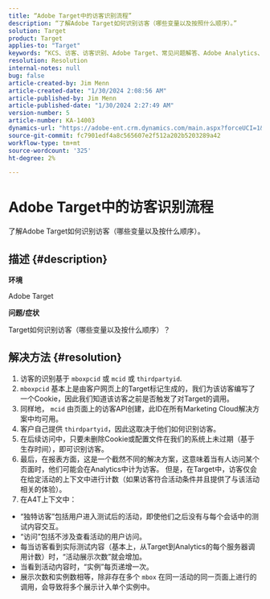 ```yaml
---
title: “Adobe Target中的访客识别流程”
description: “了解Adobe Target如何识别访客（哪些变量以及按照什么顺序）。”
solution: Target
product: Target
applies-to: "Target"
keywords: “KCS、访客、访客识别、Adobe Target、常见问题解答、Adobe Analytics、活动展示次数、实例数、独特访客、访问次数”
resolution: Resolution
internal-notes: null
bug: false
article-created-by: Jim Menn
article-created-date: "1/30/2024 2:08:56 AM"
article-published-by: Jim Menn
article-published-date: "1/30/2024 2:27:49 AM"
version-number: 5
article-number: KA-14003
dynamics-url: "https://adobe-ent.crm.dynamics.com/main.aspx?forceUCI=1&pagetype=entityrecord&etn=knowledgearticle&id=3e88e380-14bf-ee11-9079-6045bd006268"
source-git-commit: fc7901edf4a8c565607e2f512a202b5203289a42
workflow-type: tm+mt
source-wordcount: '325'
ht-degree: 2%

---
```


# Adobe Target中的访客识别流程


了解Adobe Target如何识别访客（哪些变量以及按什么顺序）。

## 描述 {#description}


<b>环境</b>

Adobe Target



<b>问题/症状</b>

Target如何识别访客（哪些变量以及按什么顺序）？


## 解决方法 {#resolution}


1. 访客的识别基于 `mboxpcid` 或 `mcid` 或 `thirdpartyid`.
2. `mboxpcid` 基本上是由客户网页上的Target标记生成的，我们为该访客编写了一个Cookie，因此我们知道该访客之前是否触发了对Target的调用。
3. 同样地， `mcid` 由页面上的访客API创建，此ID在所有Marketing Cloud解决方案中均可用。
4. 客户自己提供 `thirdpartyid`，因此这取决于他们如何识别访客。
5. 在后续访问中，只要未删除Cookie或配置文件在我们的系统上未过期（基于生存时间），即可识别访客。
6. 最后，在报表方面，这是一个截然不同的解决方案，这意味着当有人访问某个页面时，他们可能会在Analytics中计为访客。 但是，在Target中，访客仅会在给定活动的上下文中进行计数（如果访客符合活动条件并且提供了与该活动相关的体验）。
7. 在A4T上下文中：


- “独特访客”包括用户进入测试后的活动，即使他们之后没有与每个会话中的测试内容交互。
- “访问”包括不涉及查看活动的用户访问。
- 每当访客看到实际测试内容（基本上，从Target到Analytics的每个服务器调用计数）时，“活动展示次数”就会增加。
- 当看到活动内容时，“实例”每页递增一次。
- 展示次数和实例数相等，除非存在多个 `mbox` 在同一活动的同一页面上进行的调用，会导致将多个展示计入单个实例中。

